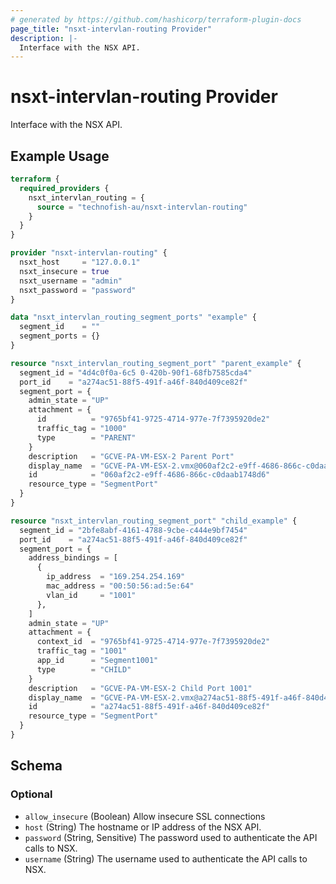 ```yaml
---
# generated by https://github.com/hashicorp/terraform-plugin-docs
page_title: "nsxt-intervlan-routing Provider"
description: |-
  Interface with the NSX API.
---
```


# nsxt-intervlan-routing Provider

Interface with the NSX API.

## Example Usage

```terraform
terraform {
  required_providers {
    nsxt_intervlan_routing = {
      source = "technofish-au/nsxt-intervlan-routing"
    }
  }
}

provider "nsxt-intervlan-routing" {
  nsxt_host     = "127.0.0.1"
  nsxt_insecure = true
  nsxt_username = "admin"
  nsxt_password = "password"
}

data "nsxt_intervlan_routing_segment_ports" "example" {
  segment_id    = ""
  segment_ports = {}
}

resource "nsxt_intervlan_routing_segment_port" "parent_example" {
  segment_id = "4d4c0f0a-6c5 0-420b-90f1-68fb7585cda4"
  port_id    = "a274ac51-88f5-491f-a46f-840d409ce82f"
  segment_port = {
    admin_state = "UP"
    attachment = {
      id          = "9765bf41-9725-4714-977e-7f7395920de2"
      traffic_tag = "1000"
      type        = "PARENT"
    }
    description   = "GCVE-PA-VM-ESX-2 Parent Port"
    display_name  = "GCVE-PA-VM-ESX-2.vmx@060af2c2-e9ff-4686-866c-c0daab1748d6"
    id            = "060af2c2-e9ff-4686-866c-c0daab1748d6"
    resource_type = "SegmentPort"
  }
}

resource "nsxt_intervlan_routing_segment_port" "child_example" {
  segment_id = "2bfe8abf-4161-4788-9cbe-c444e9bf7454"
  port_id    = "a274ac51-88f5-491f-a46f-840d409ce82f"
  segment_port = {
    address_bindings = [
      {
        ip_address  = "169.254.254.169"
        mac_address = "00:50:56:ad:5e:64"
        vlan_id     = "1001"
      },
    ]
    admin_state = "UP"
    attachment = {
      context_id  = "9765bf41-9725-4714-977e-7f7395920de2"
      traffic_tag = "1001"
      app_id      = "Segment1001"
      type        = "CHILD"
    }
    description   = "GCVE-PA-VM-ESX-2 Child Port 1001"
    display_name  = "GCVE-PA-VM-ESX-2.vmx@a274ac51-88f5-491f-a46f-840d409ce82f"
    id            = "a274ac51-88f5-491f-a46f-840d409ce82f"
    resource_type = "SegmentPort"
  }
}
```

<!-- schema generated by tfplugindocs -->
## Schema

### Optional

- `allow_insecure` (Boolean) Allow insecure SSL connections
- `host` (String) The hostname or IP address of the NSX API.
- `password` (String, Sensitive) The password used to authenticate the API calls to NSX.
- `username` (String) The username used to authenticate the API calls to NSX.
